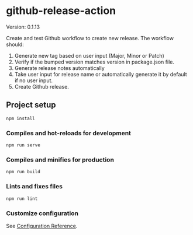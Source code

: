 # github-release-action

Version: 0.1.13

Create and test Github workflow to create new release. The workflow should:
1. Generate new tag based on user input (Major, Minor or Patch)
2. Verify if the bumped version matches version in package.json file.
3. Generate release notes automatically
4. Take user input for release name or automatically generate it by default if no user input.
5. Create Github release.

## Project setup
```
npm install
```

### Compiles and hot-reloads for development
```
npm run serve
```

### Compiles and minifies for production
```
npm run build
```

### Lints and fixes files
```
npm run lint
```

### Customize configuration
See [Configuration Reference](https://cli.vuejs.org/config/).
